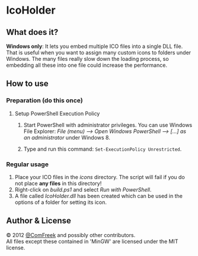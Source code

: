 # IcoHolder

## What does it?
**Windows only**: It lets you embed multiple ICO files into a single DLL file. <br />
That is useful when you want to assign many custom icons to folders under Windows. The many files really slow down the loading process, so embedding all these into one file could increase the performance.

## How to use

### Preparation (do this once)
1. Setup PowerShell Execution Policy
 
    1. Start PowerShell with administrator privileges. You can use Windows File Explorer: *File (menu) --> Open Windows PowerShell --> [...] as an administrator* under Windows 8.

    2. Type and run this command: `Set-ExecutionPolicy Unrestricted`.

### Regular usage
1. Place your ICO files in the *icons* directory. The script will fail if you do not place **any files** in this directory!
2. Right-click on *build.ps1* and select *Run with PowerShell*.
3. A file called *IcoHolder.dll* has been created which can be used in the options of a folder for setting its icon.


## Author & License
© 2012 [@ComFreek](http://www.twitter.com/ComFreek) and possibly other contributors.<br />
All files except these contained in 'MinGW' are licensed under the MIT license.